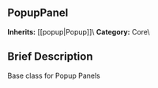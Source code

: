 ##  PopupPanel  
**Inherits:** [[popup|Popup]]\\
**Category:** Core\\
##  Brief Description  
Base class for Popup Panels
